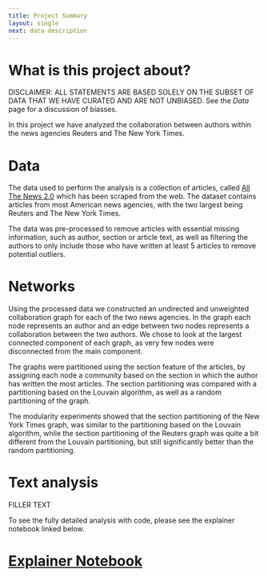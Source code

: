 ```yaml
---
title: Project Summary
layout: single
next: data-description
---
```


# **What is this project about?**

DISCLAIMER: ALL STATEMENTS ARE BASED SOLELY ON THE SUBSET OF DATA THAT WE HAVE CURATED AND ARE NOT UNBIASED. See the *Data* page for a discussion of biasses.

In this project we have analyzed the collaboration between authors within the news agencies Reuters and The New York Times.

# **Data**

The data used to perform the analysis is a collection of articles, called [All The News 2.0](https://components.one/datasets/all-the-news-2-news-articles-dataset/) 
which has been scraped from the web. The dataset contains articles from most American news agencies, with the two largest being Reuters and The New York Times.

The data was pre-processed to remove articles with essential missing information, such as author, section or article text, as well as 
filtering the authors to only include those who have written at least 5 articles to remove potential outliers.


# **Networks**

Using the processed data we constructed an undirected and unweighted collaboration graph for each of the two news agencies. 
In the graph each node represents an author and an edge between two nodes represents a collaboration between the two authors.
We chose to look at the largest connected component of each graph, as very few nodes were disconnected from the main component.

The graphs were partitioned using the section feature of the articles, by assigning each node a community based on the section in which the author has written the most articles.
The section partitioning was compared with a partitioning based on the Louvain algorithm, as well as a random partitioning of the graph.

The modularity experiments showed that the section partitioning of the New York Times graph, was similar to the partitioning based on the Louvain algorithm,
while the section partitioning of the Reuters graph was quite a bit different from the Louvain partitioning, but still significantly better than the random partitioning.


# **Text analysis**

FILLER TEXT


To see the fully detailed analysis with code, please see the explainer notebook linked below.
# [Explainer Notebook](explainer-notebook.html)